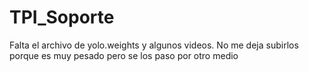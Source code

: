 # TPI_Soporte
Falta el archivo de yolo.weights y algunos videos. No me deja subirlos porque es muy pesado pero se los paso por otro medio
